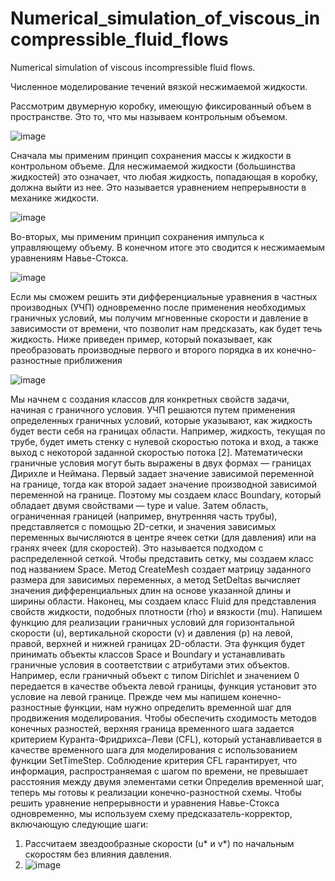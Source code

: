 # Numerical_simulation_of_viscous_incompressible_fluid_flows
Numerical simulation of viscous incompressible fluid flows.

Численное моделирование течений вязкой несжимаемой жидкости.

Рассмотрим двумерную коробку, имеющую фиксированный объем в пространстве. Это то, что мы называем контрольным объемом. 

![image](https://github.com/Sazerfai/Numerical_simulation_of_viscous_incompressible_fluid_flows/assets/79790554/472238de-9d4a-4576-9a26-5399e8050f34)

Сначала мы применим принцип сохранения массы к жидкости в контрольном объеме. Для несжимаемой жидкости (большинства жидкостей) это означает, что любая жидкость, попадающая в коробку, должна выйти из нее. Это называется уравнением непрерывности в механике жидкости.

![image](https://github.com/Sazerfai/Numerical_simulation_of_viscous_incompressible_fluid_flows/assets/79790554/f381e569-1434-4f83-8703-0ad816ce6202)

Во-вторых, мы применим принцип сохранения импульса к управляющему объему. В конечном итоге это сводится к несжимаемым уравнениям Навье-Стокса.

![image](https://github.com/Sazerfai/Numerical_simulation_of_viscous_incompressible_fluid_flows/assets/79790554/d3a05bf9-a5c1-4b49-a0f3-b02d1af68272)

Если мы сможем решить эти дифференциальные уравнения в частных производных (УЧП) одновременно после применения необходимых граничных условий, мы получим мгновенные скорости и давление в зависимости от времени, что позволит нам предсказать, как будет течь жидкость. 
Ниже приведен пример, который показывает, как преобразовать производные первого и второго порядка в их конечно-разностные приближения

![image](https://github.com/Sazerfai/Numerical_simulation_of_viscous_incompressible_fluid_flows/assets/79790554/0bd24c78-c63e-41c2-9d09-3047793653f3)

Мы начнем с создания классов для конкретных свойств задачи, начиная с граничного условия. УЧП решаются путем применения определенных граничных условий, которые указывают, как жидкость будет вести себя на границах области. Например, жидкость, текущая по трубе, будет иметь стенку с нулевой скоростью потока и вход, а также выход с некоторой заданной скоростью потока [2].
	Математически граничные условия могут быть выражены в двух формах — границах Дирихле и Неймана. Первый задает значение зависимой переменной на границе, тогда как второй задает значение производной зависимой переменной на границе.
	Поэтому мы создаем  класс Boundary, который обладает двумя свойствами — type и value.
	Затем область, ограниченная границей (например, внутренняя часть трубы), представляется с помощью 2D-сетки, и значения зависимых переменных вычисляются в центре ячеек сетки (для давления) или на гранях ячеек (для скоростей). Это называется подходом с распределенной сеткой. Чтобы представить сетку, мы создаем класс под названием Space. Метод CreateMesh создает матрицу заданного размера для зависимых переменных, а метод SetDeltas вычисляет значения дифференциальных длин на основе указанной длины и ширины области.
	Наконец, мы создаем класс Fluid для представления свойств жидкости, подобных плотности (rho) и вязкости (mu).
	Напишем функцию для реализации граничных условий для горизонтальной скорости (u), вертикальной скорости (v) и давления (p) на левой, правой, верхней и нижней границах 2D-области. Эта функция будет принимать объекты классов Space и Boundary и устанавливать граничные условия в соответствии с атрибутами этих объектов. Например, если граничный объект с типом Dirichlet и значением 0 передается в качестве объекта левой границы, функция установит это условие на левой границе.
	Прежде чем мы напишем конечно-разностные функции, нам нужно определить временной шаг для продвижения моделирования. Чтобы обеспечить сходимость методов конечных разностей, верхняя граница временного шага задается критерием Куранта-Фридрихса–Леви (CFL), который устанавливается в качестве временного шага для моделирования с использованием функции SetTimeStep. Соблюдение критерия CFL гарантирует, что информация, распространяемая с шагом по времени, не превышает расстояния между двумя элементами сетки
	Определив временной шаг, теперь мы готовы к реализации конечно-разностной схемы. Чтобы решить уравнение непрерывности и уравнения Навье-Стокса одновременно, мы используем схему предсказатель-корректор, включающую следующие шаги:


1)	Рассчитаем звездообразные скорости (u* и v*) по начальным скоростям без влияния давления.
2)	
   ![image](https://github.com/Sazerfai/Numerical_simulation_of_viscous_incompressible_fluid_flows/assets/79790554/9ec59ed2-485a-495c-91a3-3e02d7e45805)

   
